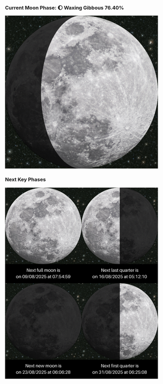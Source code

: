 ### Current Moon Phase: 🌔 Waxing Gibbous 76.40%
![Moon Phase](moonphase.png)
### Next Key Phases
![Gallery](gallery.png)